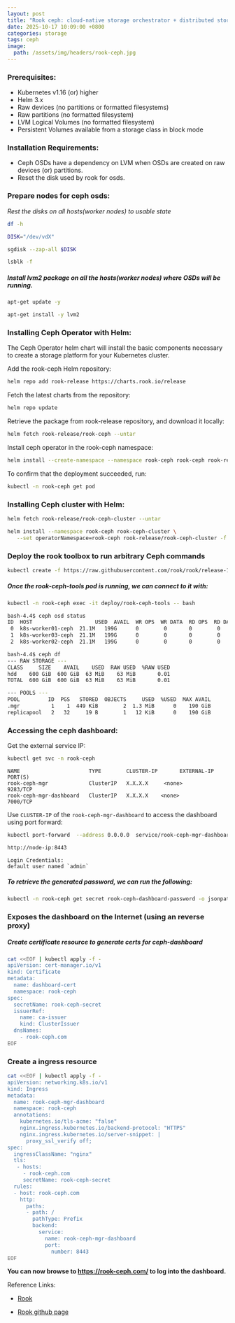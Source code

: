 ```yaml
---
layout: post
title: "Rook ceph: cloud-native storage orchestrator + distributed storage system"
date: 2025-10-17 10:09:00 +0800
categories: storage
tags: ceph
image:
  path: /assets/img/headers/rook-ceph.jpg
---
```


### Prerequisites:

- Kubernetes v1.16 (or) higher
- Helm 3.x
- Raw devices (no partitions or formatted filesystems)
- Raw partitions (no formatted filesystem)
- LVM Logical Volumes (no formatted filesystem)
- Persistent Volumes available from a storage class in block mode

### Installation Requirements:

- Ceph OSDs have a dependency on LVM when OSDs are created on raw devices (or) partitions.
- Reset the disk used by rook for osds.

### Prepare nodes for ceph osds:

*Rest the disks on all hosts(worker nodes) to usable state*

```sh
df -h

DISK="/dev/vdX"

sgdisk --zap-all $DISK

lsblk -f
```

##### Install lvm2 package on all the hosts(worker nodes) where OSDs will be running.

```sh
apt-get update -y 

apt-get install -y lvm2
```

### Installing Ceph Operator with Helm:
The Ceph Operator helm chart will install the basic components necessary to create a storage platform for your Kubernetes cluster.

Add the rook-ceph Helm repository:
```sh
helm repo add rook-release https://charts.rook.io/release

```

Fetch the latest charts from the repository:
```sh
helm repo update
```

Retrieve the package from rook-release repository, and download it locally:

```sh
helm fetch rook-release/rook-ceph --untar
```

Install ceph operator in the rook-ceph namespace:

```sh
helm install --create-namespace --namespace rook-ceph rook-ceph rook-release/rook-ceph -f values.yaml --version 1.18
```

To confirm that the deployment succeeded, run:
```sh
kubectl -n rook-ceph get pod
```

### Installing Ceph cluster with Helm:

```sh
helm fetch rook-release/rook-ceph-cluster --untar
```

```sh
helm install --namespace rook-ceph rook-ceph-cluster \
   --set operatorNamespace=rook-ceph rook-release/rook-ceph-cluster -f values.yaml --version 1.18
```

### Deploy the rook toolbox to run arbitrary Ceph commands
```sh
kubectl create -f https://raw.githubusercontent.com/rook/rook/release-1.18/deploy/examples/toolbox.yaml
```

##### Once the rook-ceph-tools pod is running, we can connect to it with:
```sh
kubectl -n rook-ceph exec -it deploy/rook-ceph-tools -- bash
```

```sh
bash-4.4$ ceph osd status
ID  HOST                    USED  AVAIL  WR OPS  WR DATA  RD OPS  RD DATA  STATE
 0  k8s-worker01-ceph  21.1M   199G      0        0       0        0   exists,up
 1  k8s-worker03-ceph  21.1M   199G      0        0       0        0   exists,up
 2  k8s-worker02-ceph  21.1M   199G      0        0       0        0   exists,up

bash-4.4$ ceph df
--- RAW STORAGE ---
CLASS     SIZE    AVAIL    USED  RAW USED  %RAW USED
hdd    600 GiB  600 GiB  63 MiB    63 MiB       0.01
TOTAL  600 GiB  600 GiB  63 MiB    63 MiB       0.01

--- POOLS ---
POOL         ID  PGS   STORED  OBJECTS     USED  %USED  MAX AVAIL
.mgr          1    1  449 KiB        2  1.3 MiB      0    190 GiB
replicapool   2   32     19 B        1   12 KiB      0    190 GiB
```

### Accessing the ceph dashboard:

Get the external service IP:
```sh
kubectl get svc -n rook-ceph
```
```
NAME                      TYPE        CLUSTER-IP       EXTERNAL-IP   PORT(S)
rook-ceph-mgr             ClusterIP   X.X.X.X     <none>        9283/TCP            
rook-ceph-mgr-dashboard   ClusterIP   X.X.X.X    <none>        7000/TCP 
```
Use `CLUSTER-IP` of the `rook-ceph-mgr-dashboard` to access the dashboard using port forward:

```sh
kubectl port-forward  --address 0.0.0.0  service/rook-ceph-mgr-dashboard 8443:7000 -n rook-ceph
```

```html
http://node-ip:8443 
```
```
Login Credentials:
default user named `admin`
```
##### To retrieve the generated password, we can run the following:
```sh
kubectl -n rook-ceph get secret rook-ceph-dashboard-password -o jsonpath="{['data']['password']}" | base64 --decode && echo
```

### Exposes the dashboard on the Internet (using an reverse proxy)

##### Create certificate resource to generate certs for ceph-dashboard

```sh
cat <<EOF | kubectl apply -f -
apiVersion: cert-manager.io/v1
kind: Certificate
metadata:
  name: dashboard-cert
  namespace: rook-ceph
spec:
  secretName: rook-ceph-secret   
  issuerRef:
    name: ca-issuer
    kind: ClusterIssuer
  dnsNames:
    - rook-ceph.com
EOF
```

### Create a ingress resource

```sh
cat <<EOF | kubectl apply -f -
apiVersion: networking.k8s.io/v1
kind: Ingress
metadata:
  name: rook-ceph-mgr-dashboard
  namespace: rook-ceph
  annotations:
    kubernetes.io/tls-acme: "false"
    nginx.ingress.kubernetes.io/backend-protocol: "HTTPS"
    nginx.ingress.kubernetes.io/server-snippet: |
      proxy_ssl_verify off;
spec:
  ingressClassName: "nginx"
  tls:
   - hosts:
     - rook-ceph.com
     secretName: rook-ceph-secret
  rules:
  - host: rook-ceph.com
    http:
      paths:
      - path: /
        pathType: Prefix
        backend:
          service:
            name: rook-ceph-mgr-dashboard
            port:
              number: 8443
EOF
```

**You can now browse to https://rook-ceph.com/ to log into the dashboard.**

Reference Links:

- [Rook](https://rook.io/docs/rook/v1.12/Getting-Started/intro/)

- [Rook github page](https://github.com/rook/rook/tree/master/deploy/examples)